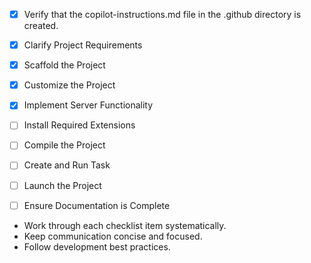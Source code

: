 <!-- Use this file to provide workspace-specific custom instructions to Copilot. For more details, visit https://code.visualstudio.com/docs/copilot/copilot-customization#_use-a-githubcopilotinstructionsmd-file -->
- [x] Verify that the copilot-instructions.md file in the .github directory is created.

- [x] Clarify Project Requirements
	<!-- Project type: Monorepo with React TypeScript client and Rust server. -->

- [x] Scaffold the Project
	<!--
	- React client files moved to 'client' directory.
	- Rust server files remain in 'server' directory.
	-->

- [x] Customize the Project
	<!--
	Verify that all previous steps have been completed successfully and you have marked the step as completed.
	Develop a plan to modify codebase according to user requirements.
	Ensure that only dependencies specified in package.json and Cargo.toml are used.
	Apply modifications using appropriate tools and user-provided references.
	Skip this step for "Hello World" projects.
	-->

- [x] Implement Server Functionality
	<!--
	1. **Setup**
	   - Add dependencies to `Cargo.toml`:
	     - `axum` for HTTP server and APIs.
	     - `serde` and `serde_json` for JSON handling.
	     - `tokio` for async file handling.
	     - `walkdir` for directory traversal.
	     - `rusqlite` for SQLite database.
	     - `mime_guess` for MIME type detection.
	     - `config` for external configuration management.

	2. **Directory Scanning and Indexing**
	   - Add configuration for the directory to scan.
	   - Use `walkdir` to traverse directories recursively.
	   - Identify media files by extensions (e.g., `.mp4`, `.mp3`, `.jpg`).
	   - Create a SQLite database and insert file metadata (path, MIME type, size).

	3. **APIs**
	   - `GET /media`: List files in the current directory and allow traversing directories using a `path` query parameter.
	   - `GET /media/details`: Retrieve details for a specific file, including its path, MIME type, and size.
	   - `GET /media/stream/{id}`: Stream media files using file paths from the database.
	   - `POST /scan`: Trigger a directory scan via REST API.

	4. **Error Handling**
	   - Handle invalid directory paths, database issues, and missing files.

	5. **Testing**
	   - Write unit tests for scanning, indexing, and database logic.
	   - Write integration tests for API endpoints.

	6. **Future Enhancements**
	   - Add pagination to `GET /media`.
	   - Implement authentication for APIs.
	   - Add transcoding support for streaming.
	-->

- [ ] Install Required Extensions
	<!-- ONLY install extensions provided mentioned in the get_project_setup_info. Skip this step otherwise and mark as completed. -->

- [ ] Compile the Project
	<!--
	Verify that all previous steps have been completed.
	Install any missing dependencies.
	Run diagnostics and resolve any issues.
	Check for markdown files in project folder for relevant instructions on how to do this.
	Ensure that only dependencies specified in package.json and Cargo.toml are used.
	-->

- [ ] Create and Run Task
	<!--
	Verify that all previous steps have been completed.
	Check https://code.visualstudio.com/docs/debugtest/tasks to determine if the project needs a task. If so, use the create_and_run_task to create and launch a task based on package.json, README.md, and project structure.
	Skip this step otherwise.
	 -->

- [ ] Launch the Project
	<!--
	Verify that all previous steps have been completed.
	Prompt user for debug mode, launch only if confirmed.
	 -->

- [ ] Ensure Documentation is Complete
	<!--
	Verify that all previous steps have been completed.
	Verify that README.md and the copilot-instructions.md file in the .github directory exists and contains current project information.
	Clean up the copilot-instructions.md file in the .github directory by removing all HTML comments.
	-->

<!--
## Execution Guidelines
PROGRESS TRACKING:
- If any tools are available to manage the above todo list, use it to track progress through this checklist.
- After completing each step, mark it complete and add a summary.
- Read current todo list status before starting each new step.

COMMUNICATION RULES:
- Avoid verbose explanations or printing full command outputs.
- If a step is skipped, state that briefly (e.g. "No extensions needed").
- Do not explain project structure unless asked.
- Keep explanations concise and focused.

DEVELOPMENT RULES:
- Use '.' as the working directory unless user specifies otherwise.
- Avoid adding media or external links unless explicitly requested.
- Use placeholders only with a note that they should be replaced.
- Use VS Code API tool only for VS Code extension projects.
- Once the project is created, it is already opened in Visual Studio Code—do not suggest commands to open this project in Visual Studio again.
- If the project setup information has additional rules, follow them strictly.

FOLDER CREATION RULES:
- Always use the current directory as the project root.
- If you are running any terminal commands, use the '.' argument to ensure that the current working directory is used ALWAYS.
- Do not create a new folder unless the user explicitly requests it besides a .vscode folder for a tasks.json file.
- If any of the scaffolding commands mention that the folder name is not correct, let the user know to create a new folder with the correct name and then reopen it again in vscode.

EXTENSION INSTALLATION RULES:
- Only install extension specified by the get_project_setup_info tool. DO NOT INSTALL any other extensions.

PROJECT CONTENT RULES:
- If the user has not specified project details, assume they want a "Hello World" project as a starting point.
- Avoid adding links of any type (URLs, files, folders, etc.) or integrations that are not explicitly required.
- Avoid generating images, videos, or any other media files unless explicitly requested.
- If you need to use any media assets as placeholders, let the user know that these are placeholders and should be replaced with the actual assets later.
- Ensure all generated components serve a clear purpose within the user's requested workflow.
- If a feature is assumed but not confirmed, prompt the user for clarification before including it.

TASK COMPLETION RULES:
- Your task is complete when:
  - Project is successfully scaffolded and compiled without errors
  - copilot-instructions.md file in the .github directory exists in the project
  - README.md file exists and is up to date
  - User is provided with clear instructions to debug/launch the project

Before starting a new task in the above plan, update progress in the plan.
-->
- Work through each checklist item systematically.
- Keep communication concise and focused.
- Follow development best practices.
